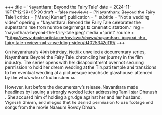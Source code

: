 +++
title = 'Nayanthara: Beyond the Fairy Tale'
date = 2024-11-19T17:12:39+05:30
draft = false
mreviews = ['Nayanthara: Beyond the Fairy Tale']
critics = ['Manoj Kumar']
publication = ''
subtitle = "Not a wedding video"
opening = "Nayanthara: Beyond the Fairy Tale celebrates the superstar’s rise from humble beginnings to cinematic stardom."
img = 'nayanthara-beyond-the-fairy-tale.jpeg'
media = 'print'
source = "https://www.desimartini.com/reviews/shows/nayanthara-beyond-the-fairy-tale-review-not-a-wedding-video/d4025342c119/
+++

On Nayanthara's 40th birthday, Netflix unveiled a documentary series, Nayanthara: Beyond the Fairy Tale, chronicling her journey in the film industry. The series opens with her disappointment over not securing permission to hold her dream wedding at the Tirupati temple and transitions to her eventual wedding at a picturesque beachside glasshouse, attended by the who’s who of Indian cinema.

However, just before the documentary’s release, Nayanthara made headlines by issuing a strongly worded letter addressing Tamil star Dhanush . She accused him of holding a grudge against her and her husband, Vignesh Shivan, and alleged that he denied permission to use footage and songs from the movie Naanum Rowdy Dhaan.
